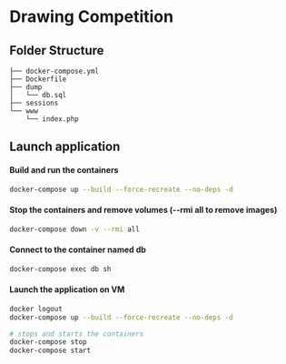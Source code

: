 # Drawing Competition

## Folder Structure

```
├── docker-compose.yml
├── Dockerfile
├── dump
│   └── db.sql
├── sessions
└── www
    └── index.php
```

## Launch application

#### Build and run the containers

```bash
docker-compose up --build --force-recreate --no-deps -d
```

#### Stop the containers and remove volumes (--rmi all to remove images)

```bash
docker-compose down -v --rmi all
```

#### Connect to the container named db

```bash
docker-compose exec db sh
```

#### Launch the application on VM

```bash
docker logout
docker-compose up --build --force-recreate --no-deps -d

# stops and starts the containers
docker-compose stop
docker-compose start
```
